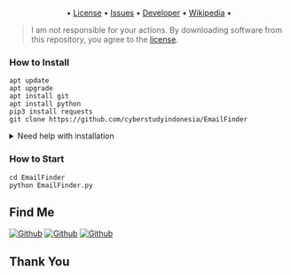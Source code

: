 
<p align="center">
• <a href="https://github.com/cyberstudyindonesia/EmailFinder/blob/main/LICENSE">License</a> 
• <a href="https://github.com/cyberstudyindonesia/EmailFinder/issues">Issues</a> 
• <a href="https://github.com/cyberstudyindonesia">Developer</a> 
• <a href="https://github.com/cyberstudyindonesia/EmailFinder/wiki">Wikipedia</a> •

> I am not responsible for your actions. By downloading software from this repository, you agree to the [license](https://github.com/cyberstudyindonesia/EmailFinder/blob/main/LICENSE).


### How to Install

```
apt update
apt upgrade
apt install git
apt install python
pip3 install requests
git clone https://github.com/cyberstudyindonesia/EmailFinder
```
<details id="missing-code-coverage">
  <summary>Need help with installation</summary>

**1. If you have problems installing the requests library: python3 -m pip install requests. <br>**
**2. If modules cannot be downloaded: replace pkg with apt. <br>**
**3. If you do not know how to delete the repository: rm -rf MailFinder. <br>**

</details>
  
### How to Start
```
cd EmailFinder
python EmailFinder.py
```

## Find Me 
[![Github](https://img.shields.io/badge/TELEGRAM-CyberstudyID-orange?style=for-the-badge&logo=telegram)](#)
[![Github](https://img.shields.io/badge/GitHub-CyberstudyID-yellow?style=for-the-badge&logo=github)](https://github.com/cyberstudyindonesia)
[![Github](https://img.shields.io/badge/Twitter-CyberstudyID-blue?style=for-the-badge&logo=twitter)](https://twitter.com/CyberstudyID)

## Thank You
